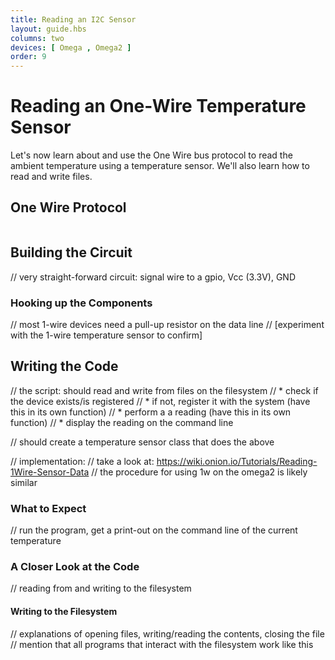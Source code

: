 ```yaml
---
title: Reading an I2C Sensor
layout: guide.hbs
columns: two
devices: [ Omega , Omega2 ]
order: 9
---
```


# Reading an One-Wire Temperature Sensor

<!-- // in this experiment we will:
//  * introduce the one-wire bus protocol
//  * read the ambient temperature using a sensor
//  * learn how to read and write files -->

Let's now learn about and use the One Wire bus protocol to read the ambient temperature using a temperature sensor. We'll also learn how to read and write files.

## One Wire Protocol

<!-- one wire -->
```{r child = '../../shared/one-wire.md'}
```

## Building the Circuit

// very straight-forward circuit: signal wire to a gpio, Vcc (3.3V), GND

### Hooking up the Components

// most 1-wire devices need a pull-up resistor on the data line
// [experiment with the 1-wire temperature sensor to confirm]


## Writing the Code


// the script: should read and write from files on the filesystem
//  * check if the device exists/is registered
//    * if not, register it with the system (have this in its own function)
//  * perform a a reading (have this in its own function)
//  * display the reading on the command line

// should create a temperature sensor class that does the above

// implementation:
// take a look at: https://wiki.onion.io/Tutorials/Reading-1Wire-Sensor-Data
//  the procedure for using 1w on the omega2 is likely similar


### What to Expect

// run the program, get a print-out on the command line of the current temperature


### A Closer Look at the Code

// reading from and writing to the filesystem

#### Writing to the Filesystem

// explanations of opening files, writing/reading the contents, closing the file
// mention that all programs that interact with the filesystem work like this
